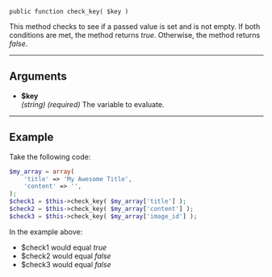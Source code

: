 `public function check_key( $key )`

This method checks to see if a passed value is set and is not empty. If both conditions are met, the method returns _true_. Otherwise, the method returns _false_.

***

## Arguments

- **$key**  
_(string)_ _(required)_ The variable to evaluate.  
  
***

## Example

Take the following code:

```php
$my_array = array(
	'title' => 'My Awesome Title',
	'content' => '',
);
$check1 = $this->check_key( $my_array['title'] );
$check2 = $this->check_key( $my_array['content'] );
$check3 = $this->check_key( $my_array['image_id'] );
```

In the example above:  
  
- $check1 would equal _true_
- $check2 would equal _false_
- $check3 would equal _false_